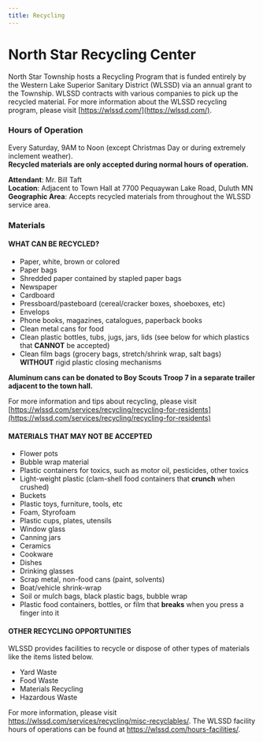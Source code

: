 ```yaml
---
title: Recycling
---
```


# North Star Recycling Center
North Star Township hosts a Recycling Program that is funded entirely by the Western Lake Superior Sanitary District (WLSSD) via an annual grant to the Township.  WLSSD contracts with various companies to pick up the recycled material. For more information about the WLSSD recycling program, please visit [https://wlssd.com/](https://wlssd.com/).

### Hours of Operation
Every Saturday, 9AM to Noon (except Christmas Day or during extremely inclement weather).<br>
**Recycled materials are only accepted during normal hours of operation.**

**Attendant**:  Mr. Bill Taft<br>
**Location**: Adjacent to Town Hall at 7700 Pequaywan Lake Road, Duluth MN<br>
**Geographic Area**:  Accepts recycled materials from throughout the WLSSD service area.

### Materials
#### WHAT CAN BE RECYCLED?
- Paper, white, brown or colored
- Paper bags
- Shredded paper contained by stapled paper bags
- Newspaper
- Cardboard
- Pressboard/pasteboard (cereal/cracker boxes, shoeboxes, etc)
- Envelops
- Phone books, magazines, catalogues, paperback books
- Clean metal cans for food
- Clean plastic bottles, tubs, jugs, jars, lids (see below for which plastics that **CANNOT** be accepted)
- Clean film bags (grocery bags, stretch/shrink wrap, salt bags) **WITHOUT** rigid plastic closing mechanisms

**Aluminum cans can be donated to Boy Scouts Troop 7 in a separate trailer adjacent to the town hall.**

For more information and tips about recycling, please visit [https://wlssd.com/services/recycling/recycling-for-residents](https://wlssd.com/services/recycling/recycling-for-residents)

#### MATERIALS THAT MAY NOT BE ACCEPTED
- Flower pots
- Bubble wrap material
- Plastic containers for toxics, such as motor oil, pesticides, other toxics
- Light-weight plastic (clam-shell food containers that **crunch** when crushed)
- Buckets
- Plastic toys, furniture, tools, etc
- Foam, Styrofoam
- Plastic cups, plates, utensils
- Window glass
- Canning jars
- Ceramics
- Cookware
- Dishes
- Drinking glasses
- Scrap metal, non-food cans (paint, solvents)
- Boat/vehicle shrink-wrap
- Soil or mulch bags, black plastic bags, bubble wrap
- Plastic food containers, bottles, or film that **breaks** when you press a finger into it

#### OTHER RECYCLING OPPORTUNITIES
WLSSD provides facilities to recycle or dispose of other types of materials like 
the items listed below. 
 - Yard Waste
 - Food Waste
 - Materials Recycling
 - Hazardous Waste

 For more information, please visit [<https://wlssd.com/services/recycling/misc-recyclables/>](<https://wlssd.com/services/recycling/misc-recyclables/>). 
 The WLSSD facility hours of operations can be found at 
[<https://wlssd.com/hours-facilities/>](<https://wlssd.com/hours-facilities/>).
